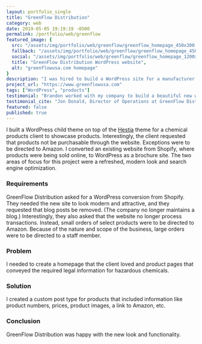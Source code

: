```yaml
---
layout: portfolio_single
title: "GreenFlow Distribution"
category: web
date: 2019-05-05 19:19:19 -0500
permalink: /portfolio/web/greenflow
featured_image: {
  src: "/assets/img/portfolio/web/greenflow/greenflow_homepage_450x300.webp",
  fallback: "/assets/img/portfolio/web/greenflow/greenflow_homepage_450x300.jpg",
  social: "/assets/img/portfolio/web/greenflow/greenflow_homepage_1200x630.jpg",
  title: "GreenFlow Distribution WordPress website",
  alt: "greenflowusa.com homepage"
}
description: "I was hired to build a WordPress site for a manufacturer of commercial cleaning products."
project_url: "https://www.greenflowusa.com"
tags: ["WordPress", "products"]
testimonial: "Brandon worked with my company to build a beautiful new website for us. He communicated throughout the process and answered all the questions I had. We are very satisfied with the final product and I highly recommend working with Brandon!"
testimonial_cite: "Jon Donald, Director of Operations at GreenFlow Distribution"
featured: false
published: true
---
```


I built a WordPress child theme on top of the <a href="https://themeisle.com/themes/hestia-pro/?ref=brandoncaples.com" title="Hestia WordPress theme" target="_blank">Hestia</a> theme for a chemical products client to showcase products. Interestingly, the client requested that products not be purchasable through the website. Exceptions were to be directed to Amazon. I converted an existing website from Shopify, where products were being sold online, to WordPress as a brochure site. The two areas of focus for this project were a refreshed, modern look and search engine optimization.

### Requirements

GreenFlow Distribution asked for a WordPress conversion from Shopify. They needed the new site to look modern and attractive, and they requested that blog posts be removed. (The company no longer maintains a blog.) Interestingly, they also asked that the website no longer process transactions. Instead, small orders of select products were to be directed to Amazon. Because of the nature and scope of the business, large orders were to be directed to a staff member.

### Problem

I needed to create a homepage that the client loved and product pages that conveyed the required legal information for hazardous chemicals.

### Solution

I created a custom post type for products that included information like product numbers, prices, product images, a link to Amazon, etc.

### Conclusion

GreenFlow Distribution was happy with the new look and functionality.